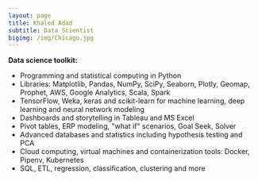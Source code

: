 ```yaml
---
layout: page
title: Khaled Adad
subtitle: Data Scientist 
bigimg: /img/Chicago.jpg
---
```


<b>Data science toolkit:</b>
<ul>
	<li>Programming and statistical computing in Python</li>
	<li>Libraries: Matplotlib, Pandas, NumPy, SciPy, Seaborn, Plotly, Geomap, Prophet, AWS, Google Analytics,  Scala, Spark</li>
	<li>TensorFlow, Weka, keras and scikit-learn for machine learning, deep learning and neural network modeling</li>
	<li>Dashboards and storytelling in Tableau and MS Excel </li>
	<li>Pivot tables, ERP modeling, "what if" scenarios, Goal Seek, Solver</li>
	<li>Advanced databases and statistics including hypothesis testing and PCA </li>
	<li>Cloud computing, virtual machines and containerization tools: Docker, Pipenv, Kubernetes</li>
	<li>SQL, ETL, regression, classification, clustering and more</li>
</ul>	
